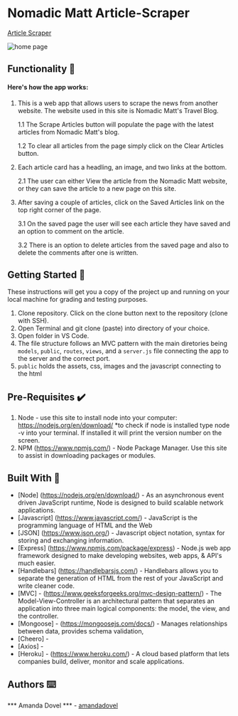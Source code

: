 # Nomadic Matt Article-Scraper
<a href="https://arcane-shelf-74654.herokuapp.com/">Article Scraper</a>

<img src="/images/homepage-screen-shot.png" alt="home page">

## Functionality 💪
#### Here's how the app works: 
1. This is a web app that allows users to scrape the news from another website. The website used in this site is Nomadic Matt's Travel Blog. 

    1.1 The Scrape Articles button will populate the page with  the latest articles from Nomadic Matt's blog. 

    1.2 To clear all articles from the page simply click on the Clear Articles button.

2. Each article card has a headling, an image, and two links at the bottom. 

    2.1 The user can either View the article from the Nomadic Matt website, or they can save the article to a new page on this site. 

3. After saving a couple of articles, click on the Saved Articles link on the top right corner of the page. 

    3.1 On the saved page the user will see each article they have saved and an option to comment on the article.

    3.2 There is an option to delete articles from the saved page and also to delete the comments after one is written. 

## Getting Started 🏁

These instructions will get you a copy of the project up and running on your local machine for grading and testing purposes. 

1. Clone repository. Click on the clone button next to the repository (clone with SSH). 
2. Open Terminal and git clone (paste) into directory of your choice. 
3. Open folder in VS Code. 
4. The file structure follows an MVC pattern with the main diretories being `models`, `public`, `routes`, `views`, and a `server.js` file connecting the app to the server and the correct port. 
5. `public` holds the assets, css, images and the javascript connecting to the html


## Pre-Requisites ✔️

1. Node - use this site to install node into your computer: https://nodejs.org/en/download/
    *to check if node is installed type node -v into your terminal. If installed it will print the version number on the screen.
2. NPM (https://www.npmjs.com/) - Node Package Manager. Use this site to assist in downloading packages or modules. 

## Built With 🔧

* [Node] (https://nodejs.org/en/download/) - As an asynchronous event driven JavaScript runtime, Node is designed to build scalable network applications. 
* [Javascript] (https://www.javascript.com/) - JavaScript is the programming language of HTML and the Web
* [JSON] (https://www.json.org/) - Javascript object notation, syntax for storing and exchanging information. 
* [Express] (https://www.npmjs.com/package/express) - Node.js web app framework designed to make developing websites, web apps, & API's much easier.
* [Handlebars] (https://handlebarsjs.com/) - Handlebars allows you to separate the generation of HTML from the rest of your JavaScript and write cleaner code.
* [MVC] - (https://www.geeksforgeeks.org/mvc-design-pattern/) - The Model-View-Controller is an architectural pattern that separates an application into three main logical components: the model, the view, and the controller.
* [Mongoose] - (https://mongoosejs.com/docs/) - Manages relationships between data, provides schema validation, 
* [Cheero] -
* [Axios] -
* [Heroku] - (https://www.heroku.com/) - A cloud based platform that lets companies build, deliver, monitor and scale applications.
 

## Authors ⌨️

*** Amanda Dovel *** - [amandadovel](https://github.com/amandadovel)
